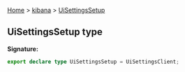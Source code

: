 [Home](./index) &gt; [kibana](./kibana.md) &gt; [UiSettingsSetup](./kibana.uisettingssetup.md)

## UiSettingsSetup type


<b>Signature:</b>

```typescript
export declare type UiSettingsSetup = UiSettingsClient;
```
